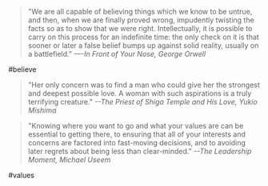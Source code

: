 > "We are all capable of believing things which we know to be untrue, and then, when we are finally proved wrong, impudently twisting the facts so as to show that we were right. 
> Intellectually, it is possible to carry on this process for an indefinite time: the only check on it is that sooner or later a false belief bumps up against solid reality, usually on a battlefield.”
> <cite>—-In Front of Your Nose, George Orwell</cite>

#believe

> "Her only concern was to find a man who could give her the strongest and deepest possible love. A woman with such aspirations is a truly terrifying creature."
> <cite>--The Priest of Shiga Temple and His Love, Yukio Mishima</cite>

> "Knowing where you want to go and what your values are can be essential to getting there, to ensuring that all of your interests and concerns are factored into fast-moving decisions, and to avoiding later regrets about being less than clear-minded."
> <cite> --The Leadership Moment, Michael Useem </cite>

#values
